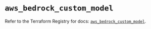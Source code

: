 # `aws_bedrock_custom_model`

Refer to the Terraform Registry for docs: [`aws_bedrock_custom_model`](https://registry.terraform.io/providers/hashicorp/aws/6.10.0/docs/resources/bedrock_custom_model).
